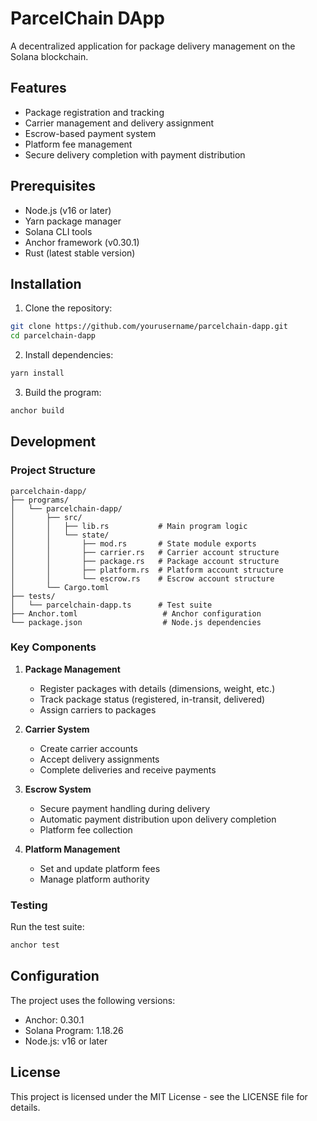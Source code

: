 # ParcelChain DApp

A decentralized application for package delivery management on the Solana blockchain.

## Features

- Package registration and tracking
- Carrier management and delivery assignment
- Escrow-based payment system
- Platform fee management
- Secure delivery completion with payment distribution

## Prerequisites

- Node.js (v16 or later)
- Yarn package manager
- Solana CLI tools
- Anchor framework (v0.30.1)
- Rust (latest stable version)

## Installation

1. Clone the repository:
```bash
git clone https://github.com/yourusername/parcelchain-dapp.git
cd parcelchain-dapp
```

2. Install dependencies:
```bash
yarn install
```

3. Build the program:
```bash
anchor build
```

## Development

### Project Structure

```
parcelchain-dapp/
├── programs/
│   └── parcelchain-dapp/
│       ├── src/
│       │   ├── lib.rs           # Main program logic
│       │   └── state/
│       │       ├── mod.rs       # State module exports
│       │       ├── carrier.rs   # Carrier account structure
│       │       ├── package.rs   # Package account structure
│       │       ├── platform.rs  # Platform account structure
│       │       └── escrow.rs    # Escrow account structure
│       └── Cargo.toml
├── tests/
│   └── parcelchain-dapp.ts      # Test suite
├── Anchor.toml                   # Anchor configuration
└── package.json                  # Node.js dependencies
```

### Key Components

1. **Package Management**
   - Register packages with details (dimensions, weight, etc.)
   - Track package status (registered, in-transit, delivered)
   - Assign carriers to packages

2. **Carrier System**
   - Create carrier accounts
   - Accept delivery assignments
   - Complete deliveries and receive payments

3. **Escrow System**
   - Secure payment handling during delivery
   - Automatic payment distribution upon delivery completion
   - Platform fee collection

4. **Platform Management**
   - Set and update platform fees
   - Manage platform authority

### Testing

Run the test suite:
```bash
anchor test
```

## Configuration

The project uses the following versions:
- Anchor: 0.30.1
- Solana Program: 1.18.26
- Node.js: v16 or later

## License

This project is licensed under the MIT License - see the LICENSE file for details. 